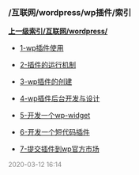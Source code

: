 ### /互联网/wordpress/wp插件/索引


**[上一级索引/互联网/wordpress/](/互联网/wordpress/)**

- [1-wp插件使用](/互联网/wordpress/wp插件/1-wp插件使用)

- [2-插件的运行机制](/互联网/wordpress/wp插件/2-插件的运行机制)

- [3-wp插件的创建](/互联网/wordpress/wp插件/3-wp插件的创建)

- [4-wp插件后台开发与设计](/互联网/wordpress/wp插件/4-wp插件后台开发与设计)

- [5-开发一个wp-widget](/互联网/wordpress/wp插件/5-开发一个wp-widget)

- [6-开发一个短代码插件](/互联网/wordpress/wp插件/6-开发一个短代码插件)

- [7-提交插件到wp官方市场](/互联网/wordpress/wp插件/7-提交插件到wp官方市场)


<font size=2 color='grey'> 2020-03-12 16:14 </font>

